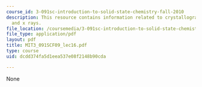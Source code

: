 ```yaml
---
course_id: 3-091sc-introduction-to-solid-state-chemistry-fall-2010
description: This resource contains information related to crystallographic notation
  and x rays.
file_location: /coursemedia/3-091sc-introduction-to-solid-state-chemistry-fall-2010/dcdd374fa5d1eea537e08f2148b90cda_MIT3_091SCF09_lec16.pdf
file_type: application/pdf
layout: pdf
title: MIT3_091SCF09_lec16.pdf
type: course
uid: dcdd374fa5d1eea537e08f2148b90cda

---
```

None